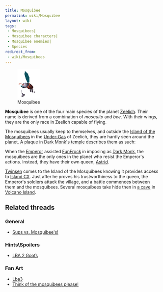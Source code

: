```yaml
---
title: Mosquibee
permalink: wiki/Mosquibee
layout: wiki
tags:
 - Mosquibees| 
 - Mosquibee characters| 
 - Mosquibee enemies| 
 - Species
redirect_from:
 - wiki/Mosquibees
---
```


<figure>
<img src="assets/lba2/_characters/mosqanim.gif" title="Mosquibee"
width="73" />
<figcaption>Mosquibee</figcaption>
</figure>

**Mosquibee** is one of the four main species of the planet
[Zeelich](Zeelich "wikilink"). Their name is derived from a combination
of *mosquito* and *bee*. With their wings, they are the only race in
Zeelich capable of flying.

The mosquibees usually keep to themselves, and outside the [Island of
the Mosquibees](Island_of_the_Mosquibees "wikilink") in the
[Under-Gas](Under-Gas "wikilink") of Zeelich, they are hardly seen
around the planet. A plaque in [Dark Monk's
temple](Dark_Monk's_temple "wikilink") describes them as such:

When the [Emperor](Emperor "wikilink") assisted
[FunFrock](FunFrock "wikilink") in imposing as [Dark
Monk](Dark_Monk "wikilink"), the mosquibees are the only ones in the
planet who resist the Emperor's actions. Instead, they have their own
queen, [Astrid](Astrid "wikilink").

[Twinsen](Twinsen "wikilink") comes to the Island of the Mosquibees
knowing it provides access to [Island CX](Island_CX "wikilink"). Just
after he proves his trustworthiness to the queen, the Emperor's soldiers
attack the village, and a battle commences between them and the
mosquibees. Several mosquibees take hide then in [a
cave](mosquibees_hideout "wikilink") in [Volcano
Island](Volcano_Island "wikilink").

## Related threads

### General

- [Sups vs.
  Mosquibee's!](https://forum.magicball.net/showthread.php?t=4677)

### Hints\Spoilers

- [LBA 2 Goofs](https://forum.magicball.net/showthread.php?t=10415)

### Fan Art

- [Lba3](http://forum.magicball.net/showthread.php?p=84457#post84457)
- [Think of the mosquibees
  please!](https://forum.magicball.net/showthread.php?t=12119)
